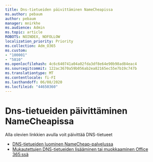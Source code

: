 ```yaml
---
title: Dns-tietueiden päivittäminen NameCheapissa
ms.author: pebaum
author: pebaum
manager: mnirkhe
ms.audience: Admin
ms.topic: article
ROBOTS: NOINDEX, NOFOLLOW
localization_priority: Priority
ms.collection: Adm_O365
ms.custom:
- "100001"
- "5810"
ms.openlocfilehash: 4c6c640741a04a02fda3df8e64e90b98ad84eac4
ms.sourcegitcommit: 122ac3670a59b056ab2ea82165ec55e7b19c747b
ms.translationtype: MT
ms.contentlocale: fi-FI
ms.lasthandoff: 06/08/2020
ms.locfileid: "44650360"
---
```

# <a name="update-dns-records-at-namecheap"></a>Dns-tietueiden päivittäminen NameCheapissa

Alla olevien linkkien avulla voit päivittää DNS-tietueet

- [DNS-tietueiden luominen NameCheap-palvelussa](https://docs.microsoft.com/microsoft-365/admin/dns/create-dns-records-at-namecheap?view=o365-worldwide)
- [Mukautettujen DNS-tietueiden lisääminen tai muokkaaminen Office 365:ssä](https://docs.microsoft.com/microsoft-365/admin/setup/add-domain#add-or-edit-custom-dns-records)